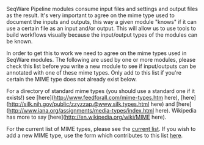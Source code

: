 SeqWare Pipeline modules consume input files and settings and output files as the result. It's very important to agree on the mime type used to document the inputs and outputs, this way a given module "knows" if it can use a certain file as an input and/or output. This will allow us to use tools to build workflows visually because the input/output types of the modules can be known.  

In order to get this to work we need to agree on the mime types used in SeqWare modules. The following are used by one or more modules, please check this list before you write a new module to see if input/outputs can be annotated with one of these mime types.  Only add to this list if you're certain the MIME type does not already exist below.

For a directory of standard mime types (you should use a standard one if it exists!) see [here](http://www.feedforall.com/mime-types.htm here), [here](http://silk.nih.gov/public/zzyzzap.@www.silk.types.html here) and [here](http://www.iana.org/assignments/media-types/index.html here).  Wikipedia has more to say [here](http://en.wikipedia.org/wiki/MIME here).

For the current list of MIME types, please see the [current list](https://docs.google.com/spreadsheet/ccc?key=0An-x7dcdlF7AdGhjdjRTU0toZkJXNlNRb1NROXdfLWc).
If you wish to add a new MIME type, use the form which contributes to this list [here](https://docs.google.com/spreadsheet/viewform?formkey=dGhjdjRTU0toZkJXNlNRb1NROXdfLWc6MQ).
